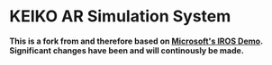 # KEIKO AR Simulation System
**This is a fork from and therefore based on [Microsoft's IROS Demo](https://github.com/microsoft/mixed-reality-robot-interaction-demo). Significant changes have been and will continously be made.** 
